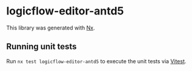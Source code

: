 # logicflow-editor-antd5

This library was generated with [Nx](https://nx.dev).

## Running unit tests

Run `nx test logicflow-editor-antd5` to execute the unit tests via [Vitest](https://vitest.dev/).
